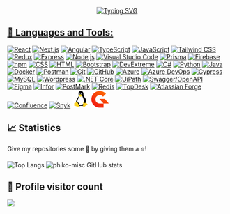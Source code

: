 <p align="center">
  <a href="https://git.io/typing-svg"><img src="https://readme-typing-svg.demolab.com?font=Fira+Code&size=30&pause=2000&center=true&vCenter=true&random=false&width=435&lines=Hello+There!;Hello+World!;Nice+to+meet+you!" alt="Typing SVG" />
</p>

## 🔨 Languages and Tools:

  [<img width="40" src="https://user-images.githubusercontent.com/25181517/183897015-94a058a6-b86e-4e42-a37f-bf92061753e5.png" alt="React" title="React"/>](https://react.dev/)
  [<img width="40" src="https://user-images.githubusercontent.com/136815194/254798345-5f8c622c-c217-4649-b0a9-7e0ee24bd704.png" alt="Next.js" title="Next.js"/>](https://nextjs.org/)
  [<img width="40" src="https://github.com/phiko-misc/phiko-misc/assets/18640250/d2106981-f060-495d-bba7-dad0df5aa47d" alt="Angular" title="Angular"/>](https://angular.io/)
  [<img width="40" src="https://user-images.githubusercontent.com/25181517/183890598-19a0ac2d-e88a-4005-a8df-1ee36782fde1.png" alt="TypeScript" title="TypeScript"/>](https://www.typescriptlang.org/)
  [<img width="40" src="https://user-images.githubusercontent.com/25181517/117447155-6a868a00-af3d-11eb-9cfe-245df15c9f3f.png" alt="JavaScript" title="JavaScript"/>](https://developer.mozilla.org/docs/Web/JavaScript)
  [<img width="40" src="https://user-images.githubusercontent.com/25181517/202896760-337261ed-ee92-4979-84c4-d4b829c7355d.png" alt="Tailwind CSS" title="Tailwind CSS"/>](https://tailwindcss.com/)
  [<img width="40" src="https://user-images.githubusercontent.com/25181517/187896150-cc1dcb12-d490-445c-8e4d-1275cd2388d6.png" alt="Redux" title="Redux"/>](https://redux.js.org/)
  [<img width="40" src="https://user-images.githubusercontent.com/25181517/183859966-a3462d8d-1bc7-4880-b353-e2cbed900ed6.png" alt="Express" title="Express"/>](https://expressjs.com/)
  [<img width="40" src="https://user-images.githubusercontent.com/25181517/183568594-85e280a7-0d7e-4d1a-9028-c8c2209e073c.png" alt="Node.js" title="Node.js"/>](https://nodejs.org)
  [<img width="40" src="https://user-images.githubusercontent.com/25181517/192108891-d86b6220-e232-423a-bf5f-90903e6887c3.png" alt="Visual Studio Code" title="Visual Studio Code"/>](https://code.visualstudio.com/)
  [<img width="40" src="https://www.prisma.io/images/apple-touch-icon.png" alt="Prisma" title="Prisma"/>](https://www.prisma.io/)
  [<img width="40" src="https://user-images.githubusercontent.com/25181517/189716855-2c69ca7a-5149-4647-936d-780610911353.png" alt="Firebase" title="Firebase"/>](https://firebase.google.com/)
  [<img width="40" src="https://user-images.githubusercontent.com/25181517/121401671-49102800-c959-11eb-9f6f-74d49a5e1774.png" alt="npm" title="npm"/>](https://www.npmjs.com/)
  [<img width="40" src="https://user-images.githubusercontent.com/25181517/183898674-75a4a1b1-f960-4ea9-abcb-637170a00a75.png" alt="CSS" title="CSS"/>](https://developer.mozilla.org/docs/Web/CSS)
  [<img width="40" src="https://user-images.githubusercontent.com/25181517/192158954-f88b5814-d510-4564-b285-dff7d6400dad.png" alt="HTML" title="HTML"/>](https://developer.mozilla.org/docs/Web/HTML)
  [<img width="40" src="https://user-images.githubusercontent.com/25181517/183898054-b3d693d4-dafb-4808-a509-bab54cf5de34.png" alt="Bootstrap" title="Bootstrap"/>](https://getbootstrap.com/)
  [<img width="40" src="https://js.devexpress.com/Content/favicons/apple-touch-icon-Angular.png" alt="DevExtreme" title="DevExtreme"/>](https://js.devexpress.com/Angular/)
  [<img width="40" src="https://user-images.githubusercontent.com/25181517/121405384-444d7300-c95d-11eb-959f-913020d3bf90.png" alt="C#" title="C#"/>](https://dotnet.microsoft.com/languages/csharp)
  [<img width="40" src="https://user-images.githubusercontent.com/25181517/183423507-c056a6f9-1ba8-4312-a350-19bcbc5a8697.png" alt="Python" title="Python"/>](https://www.python.org/)
  [<img width="40" src="https://user-images.githubusercontent.com/25181517/117201156-9a724800-adec-11eb-9a9d-3cd0f67da4bc.png" alt="Java" title="Java"/>](https://www.java.com)
  [<img width="40" src="https://user-images.githubusercontent.com/25181517/117207330-263ba280-adf4-11eb-9b97-0ac5b40bc3be.png" alt="Docker" title="Docker"/>](https://www.docker.com/)
  [<img width="40" src="https://user-images.githubusercontent.com/25181517/192109061-e138ca71-337c-4019-8d42-4792fdaa7128.png" alt="Postman" title="Postman"/>](https://www.postman.com/)
  [<img width="40" src="https://user-images.githubusercontent.com/25181517/192108372-f71d70ac-7ae6-4c0d-8395-51d8870c2ef0.png" alt="Git" title="Git"/>](https://git-scm.com/)
  [<img width="40" src="https://user-images.githubusercontent.com/25181517/192108374-8da61ba1-99ec-41d7-80b8-fb2f7c0a4948.png" alt="GitHub" title="GitHub"/>](https://github.com/)
  [<img width="40" src="https://github.com/phiko-misc/phiko-misc/assets/18640250/63164a4a-f913-49d6-b29d-63c77c6080b2" alt="Azure" title="Azure"/>](https://azure.microsoft.com)
  [<img width="40" src="https://github.com/phiko-misc/phiko-misc/assets/18640250/a8ca1346-62fc-4cde-9e2e-7b21e250b649" alt="Azure DevOps" title="Azure DevOps"/>](https://azure.microsoft.com/products/devops/)
  [<img width="40" src="https://github.com/phiko-misc/phiko-misc/assets/18640250/a39dc492-6ede-4992-ab52-6afb342408ae" alt="Cypress" title="Cypress"/>](https://www.cypress.io/)
  [<img width="40" src="https://user-images.githubusercontent.com/25181517/183896128-ec99105a-ec1a-4d85-b08b-1aa1620b2046.png" alt="MySQL" title="MySQL"/>](https://www.mysql.com/)
  [<img width="40" src="https://user-images.githubusercontent.com/25181517/192158957-b1256181-356c-46a3-beb9-487af08a6266.png" alt="Wordpress" title="Wordpress"/>](https://wordpress.org/)
  [<img width="40" src="https://user-images.githubusercontent.com/25181517/121405754-b4f48f80-c95d-11eb-8893-fc325bde617f.png" alt=".NET Core" title=".NET Core"/>](https://dotnet.microsoft.com/)
  [<img width="40" src="https://github.com/phiko-misc/phiko-misc/assets/18640250/7b0ac3ec-8dcd-41bb-9614-cf8df86e5a63" alt="UiPath" title="UiPath">](https://www.uipath.com/)
  [<img width="40" src="https://github.com/phiko-misc/phiko-misc/assets/18640250/afb1720e-98fb-4eee-87b6-d1a9bd13f411" alt="Swagger/OpenAPI" title="Swagger">](https://swagger.io/)
  [<img width="40" src="https://user-images.githubusercontent.com/25181517/189715289-df3ee512-6eca-463f-a0f4-c10d94a06b2f.png" alt="Figma" title="Figma"/>](https://www.figma.com/)
  [<img width="40" src="https://github.com/phiko-misc/phiko-misc/assets/18640250/57446448-5312-49b8-be62-272e948bcb2a" alt="Infor" title="Infor"/>](https://www.infor.com/)
  [<img width="40" src="https://postmarkapp.com/images/apple-touch-icon.png" alt="PostMark" title="PostMark">](https://postmarkapp.com/)
  [<img width="40" src="https://github.com/phiko-misc/phiko-misc/assets/18640250/37378b94-ec17-4ecd-bd2b-bd9b025e7e4f" alt="Redis" title="Redis"/>](https://redis.io/)
  [<img width="40" src="https://github.com/phiko-misc/phiko-misc/assets/18640250/4bac8372-638d-4cb8-9b2f-286fee3d944c" alt="TopDesk" title="TopDesk"/>](https://www.topdesk.com/)
  [<img width="40" src="https://github.com/phiko-misc/phiko-misc/assets/18640250/47d25173-4c0c-46c8-bb82-fd3238fbab29" alt="Atlassian Forge" title="Atlassian Forge"/>](https://developer.atlassian.com/platform/forge/)
  [<img width="40" src="https://github.com/phiko-misc/phiko-misc/assets/18640250/bfa0f636-be14-482d-80de-938448d59a32" alt="Confluence" title="Confluence">](https://www.atlassian.com/software/confluence)
  [<img width="40" src="https://res.cloudinary.com/snyk/image/upload/v1537345891/press-kit/brand/avatar-transparent.png" alt="Snyk" title="Snyk">](https://snyk.io/)
  [<img width="40" src="./img/OS-Linux-icon.png" alt="Linux" title="Linux">](https://www.linux.org/)
  [<img width="40" src="./img/Gravitee NEW logo-1.webp" alt="Gravitee API Gateway" title="Gravitee">](https://www.gravitee.io/)


## 📈 Statistics

Give my repositories some 💖 by giving them a ⭐️!

<div>
<img alt="Top Langs" height="158vh" src="https://github-readme-stats.vercel.app/api/top-langs/?username=phiko-misc&hide=html&layout=compact&theme=tokyonight">
<img alt="phiko-misc GitHub stats" height="146vh" src="https://github-readme-stats.vercel.app/api?username=phiko-misc&count_private=true&hide_border=false&hide_title=false&include_all_commits=true&show_icons=true&theme=tokyonight">
</div>

## 🧮 Profile visitor count
<img src="https://profile-counter.glitch.me/phiko-misc/count.svg?"  />
